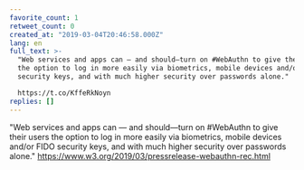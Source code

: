 ```yaml
---
favorite_count: 1
retweet_count: 0
created_at: "2019-03-04T20:46:58.000Z"
lang: en
full_text: >-
  "Web services and apps can — and should—turn on #WebAuthn to give their users
  the option to log in more easily via biometrics, mobile devices and/or FIDO
  security keys, and with much higher security over passwords alone."

  https://t.co/KffeRkNoyn
replies: []
---
```


"Web services and apps can — and should—turn on #WebAuthn to give their users
the option to log in more easily via biometrics, mobile devices and/or FIDO
security keys, and with much higher security over passwords alone."
<https://www.w3.org/2019/03/pressrelease-webauthn-rec.html>
